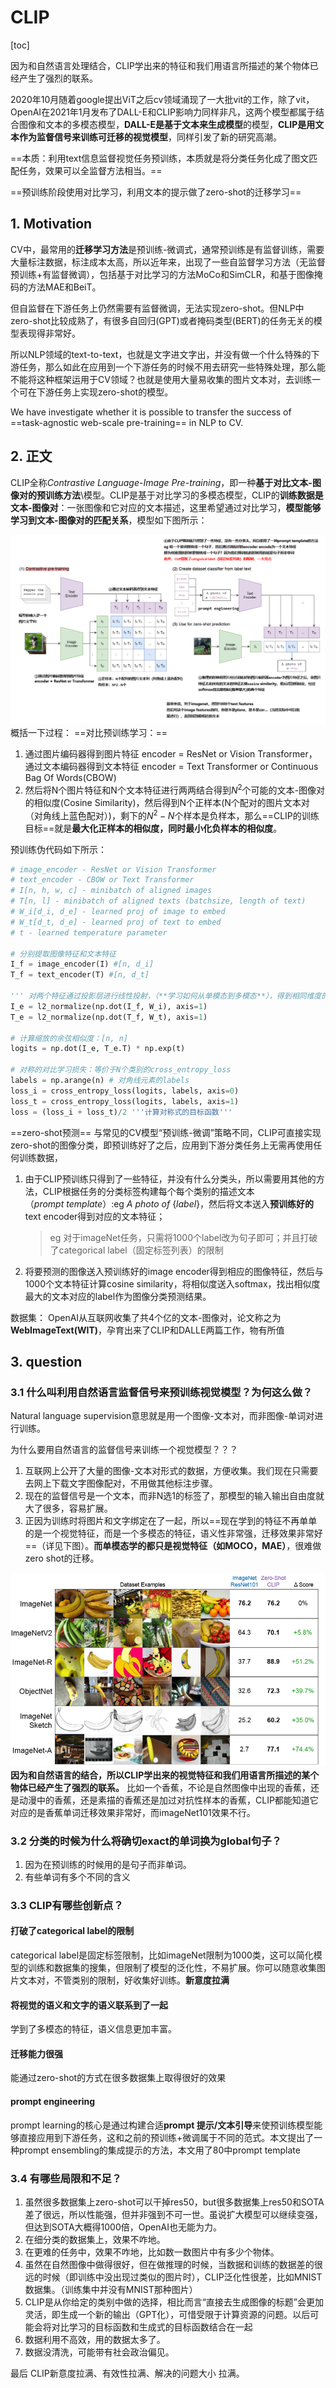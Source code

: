 # CLIP

[toc]

因为和自然语言处理结合，CLIP学出来的特征和我们用语言所描述的某个物体已经产生了强烈的联系。

2020年10月随着google提出ViT之后cv领域涌现了一大批vit的工作，除了vit，OpenAI在2021年1月发布了DALL-E和CLIP影响力同样非凡，这两个模型都属于结合图像和文本的多模态模型，**DALL-E是基于文本来生成模型**的模型，**CLIP是用文本作为监督信号来训练可迁移的视觉模型**，同样引发了新的研究高潮。

==本质：利用text信息监督视觉任务预训练，本质就是将分类任务化成了图文匹配任务，效果可以全监督方法相当。==

==预训练阶段使用对比学习，利用文本的提示做了zero-shot的迁移学习==

## 1. Motivation

CV中，最常用的**迁移学习方法**是预训练-微调式，通常预训练是有监督训练，需要大量标注数据，标注成本太高，所以近年来，出现了一些自监督学习方法（无监督预训练+有监督微调），包括基于对比学习的方法MoCo和SimCLR，和基于图像掩码的方法MAE和BeiT。

但自监督在下游任务上仍然需要有监督微调，无法实现zero-shot。但NLP中zero-shot比较成熟了，有很多自回归(GPT)或者掩码类型(BERT)的任务无关的模型表现得非常好。

所以NLP领域的text-to-text，也就是文字进文字出，并没有做一个什么特殊的下游任务，那么如此在应用到一个下游任务的时候不用去研究一些特殊处理，那么能不能将这种框架运用于CV领域？也就是使用大量易收集的图片文本对，去训练一个可在下游任务上实现zero-shot的模型。

We have investigate whether it is possible to transfer the success of ==task-agnostic web-scale pre-training== in NLP to CV.

## 2. 正文

CLIP全称$Contrastive\ Language\text{-}Image\ Pre\text{-}training$，即一种**基于对比文本-图像对的预训练方法**\模型。CLIP是基于对比学习的多模态模型，CLIP的**训练数据是文本-图像对**：一张图像和它对应的文本描述，这里希望通过对比学习，**模型能够学习到文本-图像对的匹配关系**，模型如下图所示：

![图 2](../images/ab52517cc25de398ccec9959e43153bf95f2eb3f330d39cbb068011c5b5ad76e.png)  
概括一下过程：
==对比预训练学习：==

1. 通过图片编码器得到图片特征 encoder = ResNet or Vision Transformer，通过文本编码器得到文本特征 encoder = Text Transformer or Continuous Bag Of Words(CBOW)
2. 然后将N个图片特征和N个文本特征进行两两结合得到$N^2$个可能的文本-图像对的相似度(Cosine Similarity)，然后得到N个正样本(N个配对的图片文本对（对角线上蓝色配对）)，剩下的$N^2-N$个样本是负样本，那么==CLIP的训练目标==就是**最大化正样本的相似度，同时最小化负样本的相似度**。

预训练伪代码如下所示：

```python
# image_encoder - ResNet or Vision Transformer
# text_encoder - CBOW or Text Transformer
# I[n, h, w, c] - minibatch of aligned images
# T[n, l] - minibatch of aligned texts (batchsize, length of text)
# W_i[d_i, d_e] - learned proj of image to embed
# W_t[d_t, d_e] - learned proj of text to embed
# t - learned temperature parameter

# 分别提取图像特征和文本特征
I_f = image_encoder(I) #[n, d_i]
T_f = text_encoder(T) #[n, d_t]

''' 对两个特征通过投影层进行线性投射，（**学习如何从单模态到多模态**），得到相同维度的特征，并进行l2归一化,，就得到了最终的用来对比的n个图像和文本特征'''
I_e = l2_normalize(np.dot(I_f, W_i), axis=1)
T_e = l2_normalize(np.dot(T_f, W_t), axis=1)

# 计算缩放的余弦相似度：[n, n]
logits = np.dot(I_e, T_e.T) * np.exp(t)

# 对称的对比学习损失：等价于N个类别的cross_entropy_loss
labels = np.arange(n) # 对角线元素的labels
loss_i = cross_entropy_loss(logits, labels, axis=0)
loss_t = cross_entropy_loss(logits, labels, axis=1)
loss = (loss_i + loss_t)/2 '''计算对称式的目标函数'''
```

==zero-shot预测==
与常见的CV模型“预训练-微调”策略不同，CLIP可直接实现zero-shot的图像分类，即预训练好了之后，应用到下游分类任务上无需再使用任何训练数据，

1. 由于CLIP预训练只得到了一些特征，并没有什么分类头，所以需要用其他的方法，CLIP根据任务的分类标签构建每个每个类别的描述文本（$prompt\ template$）:eg $A\ photo\ of\ \{label\}$，然后将文本送入**预训练好的**text encoder得到对应的文本特征；
   > eg 对于imageNet任务，只需将1000个label改为句子即可；并且打破了categorical label（固定标签列表）的限制
2. 将要预测的图像送入预训练好的image encoder得到相应的图像特征，然后与1000个文本特征计算cosine similarity，将相似度送入softmax，找出相似度最大的文本对应的label作为图像分类预测结果。

数据集：
OpenAI从互联网收集了共4个亿的文本-图像对，论文称之为**WebImageText(WIT)**，孕育出来了CLIP和DALLE两篇工作，物有所值

## 3. question

### 3.1 什么叫利用自然语言监督信号来预训练视觉模型？为何这么做？

Natural language supervision意思就是用一个图像-文本对，而非图像-单词对进行训练。

为什么要用自然语言的监督信号来训练一个视觉模型？？？

1. 互联网上公开了大量的图像-文本对形式的数据，方便收集。我们现在只需要去网上下载文字图像配对，不用做其他标注步骤。
2. 现在的监督信号是一个文本，而非N选1的标签了，那模型的输入输出自由度就大了很多，容易扩展。
3. 正因为训练时将图片和文字绑定在了一起，所以==现在学到的特征不再单单的是一个视觉特征，而是一个多模态的特征，语义性非常强，迁移效果非常好==（详见下图）。**而单模态学的都只是视觉特征（如MOCO，MAE）**，很难做zero shot的迁移。

![图 3](../images/bf773c724deb4693fd813b4f383bffbbd69106cfbaa5c5fb83644e040c06fbbc.png)
**因为和自然语言的结合，所以CLIP学出来的视觉特征和我们用语言所描述的某个物体已经产生了强烈的联系。** 比如一个香蕉，不论是自然图像中出现的香蕉，还是动漫中的香蕉，还是素描的香蕉还是加过对抗性样本的香蕉，CLIP都能知道它对应的是香蕉单词迁移效果非常好，而imageNet101效果不行。

### 3.2 分类的时候为什么将确切exact的单词换为global句子？

1. 因为在预训练的时候用的是句子而非单词。
2. 有些单词有多个不同的含义

### 3.3 CLIP有哪些创新点？

#### 打破了categorical label的限制

categorical label是固定标签限制，比如imageNet限制为1000类，这可以简化模型的训练和数据集的搜集，但限制了模型的泛化性，不易扩展。你可以随意收集图片文本对，不管类别的限制，好收集好训练。**新意度拉满**

#### 将视觉的语义和文字的语义联系到了一起

学到了多模态的特征，语义信息更加丰富。

#### 迁移能力很强

能通过zero-shot的方式在很多数据集上取得很好的效果

#### prompt engineering

prompt learning的核心是通过构建合适**prompt 提示/文本引导**来使预训练模型能够直接应用到下游任务，这和之前的预训练+微调属于不同的范式。本文提出了一种prompt ensembling的集成提示的方法，本文用了80中prompt template

### 3.4 有哪些局限和不足？

1. 虽然很多数据集上zero-shot可以干掉res50，but很多数据集上res50和SOTA差了很远，所以性能强，但并非强到不可一世。虽说扩大模型可以继续变强，但达到SOTA大概得1000倍，OpenAI也无能为力。
2. 在细分类的数据集上，效果不咋地。
3. 在更难的任务中，效果不咋地，比如数一数图片中有多少个物体。
4. 虽然在自然图像中做得很好，但在做推理的时候，当数据和训练的数据差的很远的时候（即训练中没出现过类似的图片时），CLIP泛化性很差，比如MNIST数据集。（训练集中并没有MNIST那种图片）
5. CLIP是从你给定的类别中做的选择，相比而言“直接去生成图像的标题”会更加灵活，即生成一个新的输出（GPT化），可惜受限于计算资源的问题。以后可能会将对比学习的目标函数和生成式的目标函数结合在一起
6. 数据利用不高效，用的数据太多了。
7. 数据没清洗，可能带有社会政治偏见。

最后
CLIP新意度拉满、有效性拉满、解决的问题大小 拉满。
